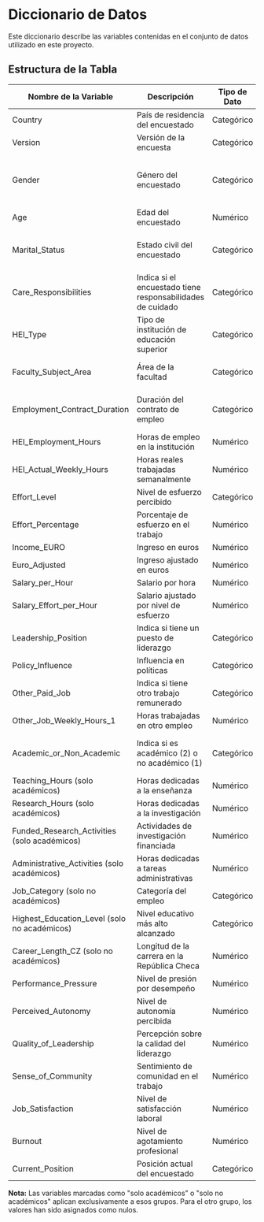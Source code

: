 # Diccionario de Datos

Este diccionario describe las variables contenidas en el conjunto de datos utilizado en este proyecto.

## Estructura de la Tabla

| Nombre de la Variable             | Descripción                                                | Tipo de Dato | Rango |
|-----------------------------------|------------------------------------------------------------|--------------|--------|
| Country                           | País de residencia del encuestado                          | Categórico   | - |
| Version                           | Versión de la encuesta                                     | Categórico   | - |
| Gender                            | Género del encuestado                                      | Categórico   | 1 = Masculino, 2 = Femenino, 3 = Otro |
| Age                               | Edad del encuestado                                        | Numérico     | 18 - 99 |
| Marital_Status                    | Estado civil del encuestado                                | Categórico   | 1-5 (Opciones de estado civil) |
| Care_Responsibilities             | Indica si el encuestado tiene responsabilidades de cuidado | Categórico   | 0 = No, 1 = Sí |
| HEI_Type                          | Tipo de institución de educación superior                  | Categórico   | 1 = Pública, 2 = Privada, 3 = Estatal |
| Faculty_Subject_Area              | Área de la facultad                                        | Categórico   | Diferentes áreas académicas |
| Employment_Contract_Duration      | Duración del contrato de empleo                           | Categórico   | 1-5 (Opciones de duración) |
| HEI_Employment_Hours              | Horas de empleo en la institución                         | Numérico     | 0 - 80 |
| HEI_Actual_Weekly_Hours           | Horas reales trabajadas semanalmente                      | Numérico     | 0 - 80 |
| Effort_Level                      | Nivel de esfuerzo percibido                               | Categórico   | 1-5 |
| Effort_Percentage                 | Porcentaje de esfuerzo en el trabajo                      | Numérico     | 0 - 100 |
| Income_EURO                       | Ingreso en euros                                          | Numérico     | Variable |
| Euro_Adjusted                     | Ingreso ajustado en euros                                 | Numérico     | Variable |
| Salary_per_Hour                   | Salario por hora                                          | Numérico     | Variable |
| Salary_Effort_per_Hour            | Salario ajustado por nivel de esfuerzo                    | Numérico     | Variable |
| Leadership_Position               | Indica si tiene un puesto de liderazgo                    | Categórico   | 0 = No, 1 = Sí |
| Policy_Influence                  | Influencia en políticas                                   | Categórico   | 1-5 |
| Other_Paid_Job                    | Indica si tiene otro trabajo remunerado                   | Categórico   | 0 = No, 1 = Sí |
| Other_Job_Weekly_Hours_1          | Horas trabajadas en otro empleo                          | Numérico     | 0 - 80 |
| Academic_or_Non_Academic          | Indica si es académico (2) o no académico (1)             | Categórico   | 1 = No académico, 2 = Académico |
| Teaching_Hours (solo académicos)  | Horas dedicadas a la enseñanza                            | Numérico     | 0 - 40 |
| Research_Hours (solo académicos)  | Horas dedicadas a la investigación                        | Numérico     | 0 - 40 |
| Funded_Research_Activities (solo académicos) | Actividades de investigación financiada     | Numérico     | 0 - 40 |
| Administrative_Activities (solo académicos)  | Horas dedicadas a tareas administrativas | Numérico     | 0 - 40 |
| Job_Category (solo no académicos) | Categoría del empleo                                      | Categórico   | Variable |
| Highest_Education_Level (solo no académicos) | Nivel educativo más alto alcanzado         | Categórico   | Variable |
| Career_Length_CZ (solo no académicos) | Longitud de la carrera en la República Checa | Numérico     | Variable |
| Performance_Pressure               | Nivel de presión por desempeño                           | Numérico     | 1 - 5 |
| Perceived_Autonomy                 | Nivel de autonomía percibida                             | Numérico     | 1 - 5 |
| Quality_of_Leadership              | Percepción sobre la calidad del liderazgo               | Numérico     | 1 - 5 |
| Sense_of_Community                 | Sentimiento de comunidad en el trabajo                  | Numérico     | 1 - 5 |
| Job_Satisfaction                   | Nivel de satisfacción laboral                           | Numérico     | 1 - 5 |
| Burnout                            | Nivel de agotamiento profesional                        | Numérico     | 1 - 5 |
| Current_Position                   | Posición actual del encuestado                          | Categórico   | Variable |

**Nota:** Las variables marcadas como "solo académicos" o "solo no académicos" aplican exclusivamente a esos grupos. Para el otro grupo, los valores han sido asignados como nulos.


